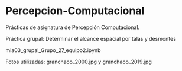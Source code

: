 # Percepcion-Computacional
Prácticas de asignatura de Percepción Computacional.

Práctica grupal: Determinar el alcance espacial por talas y desmontes

  mia03_grupal_Grupo_27_equipo2.ipynb
  
  Fotos utilizadas: granchaco_2000.jpg y granchaco_2019.jpg
